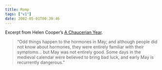 ```yaml
---
title: Romp
tags: ["v1"]
date: 2002-05-01T00:39:46
---
```


Excerpt from Helen Cooper&#8217;s [A Chaucerian Year][1].

> &#8220;Odd things happen to the hormones in May; and although people did not know about hormones, they were entirely familiar with their symptoms&#8230; but May was not entirely good. Some days in the medieval calendar were believed to bring bad luck, and early May is recurrently dangerous.&#8221;

[1]: http://www.penguin.co.uk/shared/SharedDisplay/1,,48994_0,00.html "A Chaucerian Year at the Penguin Classics website"
